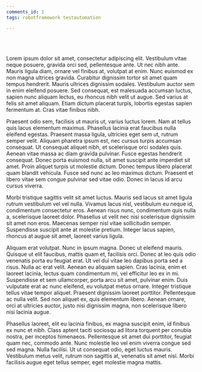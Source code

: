 ```yaml
---
comments_id: 1
tags: robotframework testautomation

---
```


<br><br>

Lorem ipsum dolor sit amet, consectetur adipiscing elit. Vestibulum vitae neque posuere, gravida orci sed, pellentesque ante. Ut nec nibh ante. Mauris ligula diam, ornare vel finibus at, volutpat at enim. Nunc euismod ex non magna ultrices gravida. Curabitur dignissim tortor sit amet quam tempus hendrerit. Mauris ultrices dignissim sodales. Vestibulum auctor sem in enim eleifend posuere. Sed consequat, est malesuada accumsan luctus, sapien nunc aliquam lectus, eu rhoncus nibh velit ut augue. Sed varius at felis sit amet aliquam. Etiam dictum placerat turpis, lobortis egestas sapien fermentum at. Cras vitae finibus nibh.

Praesent odio sem, facilisis ut mauris ut, varius luctus lorem. Nam at tellus quis lacus elementum maximus. Phasellus lacinia erat faucibus nulla eleifend egestas. Praesent massa ligula, ultricies eget sem ut, rutrum semper velit. Aliquam pharetra ipsum est, nec cursus turpis accumsan consequat. Ut consequat aliquet nibh, et scelerisque orci sodales quis. Aenean vitae massa ac diam gravida pulvinar. Fusce egestas hendrerit consequat. Donec porta euismod nulla, sit amet suscipit ante imperdiet sit amet. Proin aliquet turpis ut molestie dictum. Donec tempus libero placerat quam blandit vehicula. Fusce sed nunc ac leo maximus dictum. Praesent et libero vitae sem congue pulvinar sed vitae odio. Donec in lacus id arcu cursus viverra.

Morbi tristique sagittis velit sit amet luctus. Mauris sed lacus sit amet ligula rutrum vestibulum vel vel nulla. Vivamus lacus nisl, vestibulum eu neque id, condimentum consectetur eros. Aenean risus nunc, condimentum quis nulla a, scelerisque laoreet dolor. Phasellus ut velit nec nisi scelerisque dignissim sit amet non eros. Maecenas semper nisl vitae sollicitudin semper. Suspendisse suscipit ante at molestie pretium. Integer lacus sapien, rhoncus at augue sit amet, laoreet varius ligula.

Aliquam erat volutpat. Nunc in ipsum magna. Donec ut eleifend mauris. Quisque ut elit faucibus, mattis quam et, facilisis orci. Donec at leo quis odio venenatis porta eu feugiat erat. Ut vel dui vitae leo dapibus porta sed a risus. Nulla ac erat velit. Aenean eu aliquam sapien. Cras lacinia, enim et laoreet lacinia, lectus quam condimentum mi, vel efficitur leo ex in mi. Suspendisse et sem ullamcorper, porta arcu sit amet, pulvinar enim. Duis vulputate erat ac nunc eleifend, eu volutpat metus ornare. Integer tristique tellus vitae tempor aliquet. Praesent dignissim laoreet porttitor. Pellentesque ac nulla velit. Sed non aliquet ex, quis elementum libero. Aenean ornare, orci at ultricies auctor, justo nisi dignissim magna, non scelerisque libero nisi lacinia augue.

Phasellus laoreet, elit eu lacinia finibus, ex magna suscipit enim, id finibus ex nunc et nibh. Class aptent taciti sociosqu ad litora torquent per conubia nostra, per inceptos himenaeos. Pellentesque sit amet dui porttitor, feugiat quam nec, commodo ante. Nunc molestie leo vel enim viverra congue sed sed magna. Nulla facilisi. Ut ut consequat odio, eget luctus mauris. Vestibulum metus velit, rutrum non sagittis at, venenatis sit amet nisl. Morbi facilisis augue eget tellus semper, eget molestie magna mattis.
